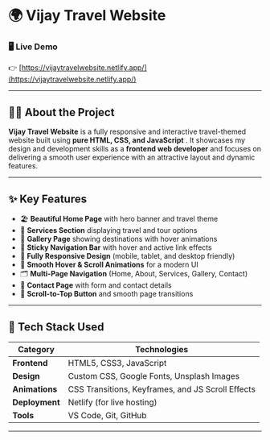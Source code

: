 # 🌍 Vijay Travel Website

### 🖥️ Live Demo  
👉 [https://vijaytravelwebsite.netlify.app/](https://vijaytravelwebsite.netlify.app/)

---

## 🧑‍💻 About the Project

**Vijay Travel Website** is a fully responsive and interactive travel-themed website built using **pure HTML, CSS, and JavaScript** .
It showcases my design and development skills as a **frontend web developer** and focuses on delivering a smooth user experience with an attractive layout and dynamic features.

---

## ✨ Key Features

- 🏖️ **Beautiful Home Page** with hero banner and travel theme  
- 🚌 **Services Section** displaying travel and tour options  
- 📸 **Gallery Page** showing destinations with hover animations  
- 🧭 **Sticky Navigation Bar** with hover and active link effects  
- 📱 **Fully Responsive Design** (mobile, tablet, and desktop friendly)  
- 🎨 **Smooth Hover & Scroll Animations** for a modern UI  
- 🗂️ **Multi-Page Navigation** (Home, About, Services, Gallery, Contact)  
- 💬 **Contact Page** with form and contact details  
- 🔄 **Scroll-to-Top Button** and smooth page transitions  

---

## 🧰 Tech Stack Used

| Category | Technologies |
|-----------|---------------|
| **Frontend** | HTML5, CSS3, JavaScript |
| **Design** | Custom CSS, Google Fonts, Unsplash Images |
| **Animations** | CSS Transitions, Keyframes, and JS Scroll Effects |
| **Deployment** | Netlify (for live hosting) |
| **Tools** | VS Code, Git, GitHub |

---


